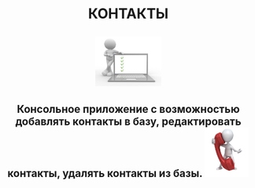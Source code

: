 <h1 align="center">КОНТАКТЫ</h1>
<h2 align="center">
  <img src="https://github.com/vadimsa3/contact-book/blob/master/src/main/resources/raw/using-method-procedure.jpg" height="100"/> 
</h2>
<h2 align="center">
  Консольное приложение с возможностью добавлять контакты в базу, редактировать контакты, удалять контакты из базы.
  
  <img src="https://github.com/vadimsa3/contact-book/blob/master/src/main/resources/raw/image.gif" height="100"/>
</h2>
